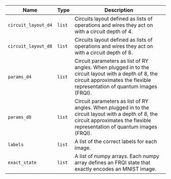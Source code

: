 |Name|Type|Description|
|-|-|-|
|`circuit_layout_d4`|`list`|Circuits layout defined as lists of operations and wires they act on with a circuit depth of 4.|
|`circuit_layout_d8`|`list`|Circuits layout defined as lists of operations and wires they act on with a circuit depth of 8.|
|`params_d4`|`list`|Circuit parameters as list of RY angles. When plugged in to the circuit layout with a depth of 8, the circuit approximates the flexible representation of quantum images (FRQI).|
|`params_d8`|`list`|Circuit parameters as list of RY angles. When plugged in to the circuit layout with a depth of 8, the circuit approximates the flexible representation of quantum images (FRQI).|
|`labels`|`list`|A list of the correct labels for each image.|
|`exact_state`|`list`|A list of numpy arrays. Each numpy array defines an FRQI state that exactly encodes an MNIST image.|